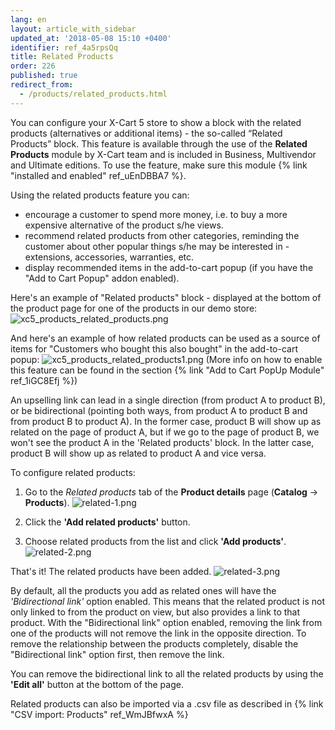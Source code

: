 ```yaml
---
lang: en
layout: article_with_sidebar
updated_at: '2018-05-08 15:10 +0400'
identifier: ref_4a5rpsQq
title: Related Products
order: 226
published: true
redirect_from:
  - /products/related_products.html
---
```

You can configure your X-Cart 5 store to show a block with the related products (alternatives or additional items) - the so-called “Related Products” block. This feature is available through the use of the **Related Products** module by X-Cart team and is included in Business, Multivendor and Ultimate editions. To use the feature, make sure this module {% link "installed and enabled" ref_uEnDBBA7 %}.

Using the related products feature you can: 
* encourage a customer to spend more money, i.e. to buy a more expensive alternative of the product s/he views.
* recommend related products from other categories, reminding the customer about other popular things s/he may be interested in -  extensions, accessories, warranties, etc.
* display recommended items in the add-to-cart popup (if you have the "Add to Cart Popup" addon enabled).

Here's an example of "Related products" block - displayed at the bottom of the product page for one of the products in our demo store:
![xc5_products_related_products.png]({{site.baseurl}}/attachments/ref_4a5rpsQq/xc5_products_related_products.png)

And here's an example of how related products can be used as a source of items for "Customers who bought this also bought" in the add-to-cart popup:
![xc5_products_related_products1.png]({{site.baseurl}}/attachments/ref_4a5rpsQq/xc5_products_related_products1.png)
(More info on how to enable this feature can be found in the section {% link "Add to Cart PopUp Module" ref_1iGC8Efj %})

An upselling link can lead in a single direction (from product A to product B), or be bidirectional (pointing both ways, from product A to product B and from product B to product A). In the former case, product B will show up as related on the page of product A, but if we go to the page of product B, we won't see the product A in the 'Related products' block. In the latter case, product B will show up as related to product A and vice versa.

To configure related products:

1. Go to the _Related products_ tab of the **Product details** page (**Catalog** -> **Products**).
  ![related-1.png]({{site.baseurl}}/attachments/ref_4a5rpsQq/related-1.png)

2. Click the **'Add related products'** button.

3. Choose related products from the list and click **'Add products'**.
  ![related-2.png]({{site.baseurl}}/attachments/ref_4a5rpsQq/related-2.png)

That's it! The related products have been added.
  ![related-3.png]({{site.baseurl}}/attachments/ref_4a5rpsQq/related-3.png)

By default, all the products you add as related ones will have the _'Bidirectional link'_ option enabled. This means that the related product is not only linked to from the product on view, but also provides a link to that product. With the "Bidirectional link" option enabled, removing the link from one of the products will not remove the link in the opposite direction. To remove the relationship between the products completely, disable the "Bidirectional link" option first, then remove the link.

You can remove the bidirectional link to all the related products by using the **'Edit all'** button at the bottom of the page.

Related products can also be imported via a .csv file as described in {% link "CSV import: Products" ref_WmJBfwxA %}
